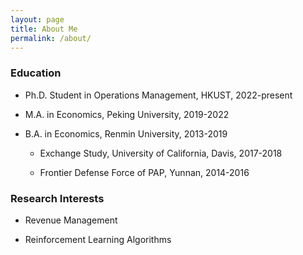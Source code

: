 ```yaml
---
layout: page
title: About Me
permalink: /about/
---
```


### Education

  * Ph.D. Student in Operations Management, HKUST, 2022-present

  * M.A. in Economics, Peking University, 2019-2022

  * B.A. in Economics, Renmin University, 2013-2019

    * Exchange Study, University of California, Davis, 2017-2018

    * Frontier Defense Force of PAP, Yunnan, 2014-2016

### Research Interests

  * Revenue Management

  * Reinforcement Learning Algorithms
